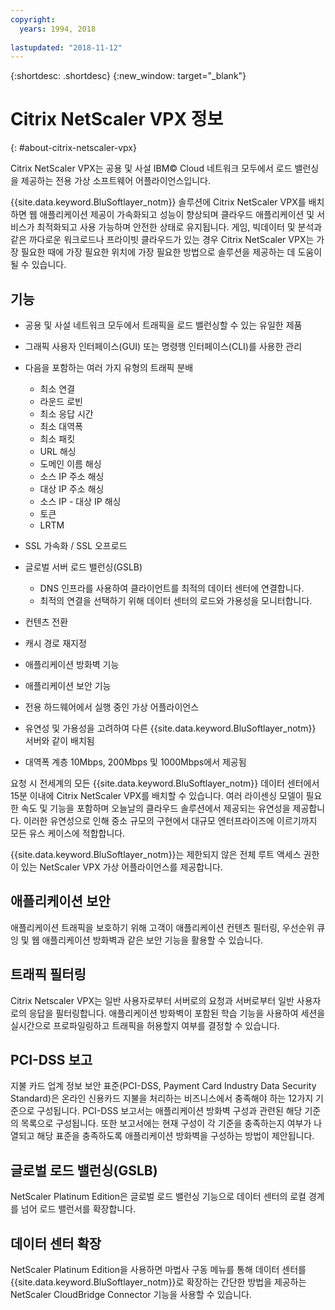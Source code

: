 ```yaml
---
copyright:
  years: 1994, 2018
  
lastupdated: "2018-11-12"
---
```


{:shortdesc: .shortdesc}
{:new_window: target="_blank"}

# Citrix NetScaler VPX 정보
{: #about-citrix-netscaler-vpx}

Citrix NetScaler VPX는 공용 및 사설 IBM© Cloud 네트워크 모두에서 로드 밸런싱을 제공하는 전용 가상 소프트웨어 어플라이언스입니다. 

{{site.data.keyword.BluSoftlayer_notm}} 솔루션에 Citrix NetScaler VPX를 배치하면 웹 애플리케이션 제공이 가속화되고 성능이 향상되며 클라우드 애플리케이션 및 서비스가 최적화되고 사용 가능하며 안전한 상태로 유지됩니다. 게임, 빅데이터 및 분석과 같은 까다로운 워크로드나 프라이빗 클라우드가 있는 경우 Citrix NetScaler VPX는 가장 필요한 때에 가장 필요한 위치에 가장 필요한 방법으로 솔루션을 제공하는 데 도움이 될 수 있습니다.

## 기능

* 공용 및 사설 네트워크 모두에서 트래픽을 로드 밸런싱할 수 있는 유일한 제품
* 그래픽 사용자 인터페이스(GUI) 또는 명령행 인터페이스(CLI)를 사용한 관리
* 다음을 포함하는 여러 가지 유형의 트래픽 분배
  * 최소 연결
  * 라운드 로빈
  * 최소 응답 시간
  * 최소 대역폭
  * 최소 패킷
  * URL 해싱
  * 도메인 이름 해싱
  * 소스 IP 주소 해싱
  * 대상 IP 주소 해싱
  * 소스 IP - 대상 IP 해싱
  * 토큰
  * LRTM

* SSL 가속화 / SSL 오프로드
* 글로벌 서버 로드 밸런싱(GSLB)
  * DNS 인프라를 사용하여 클라이언트를 최적의 데이터 센터에 연결합니다.
  * 최적의 연결을 선택하기 위해 데이터 센터의 로드와 가용성을 모니터합니다.
* 컨텐츠 전환
* 캐시 경로 재지정
* 애플리케이션 방화벽 기능
* 애플리케이션 보안 기능
* 전용 하드웨어에서 실행 중인 가상 어플라이언스
* 유연성 및 가용성을 고려하여 다른 {{site.data.keyword.BluSoftlayer_notm}} 서버와 같이 배치됨
* 대역폭 계층 10Mbps, 200Mbps 및 1000Mbps에서 제공됨

요청 시 전세계의 모든 {{site.data.keyword.BluSoftlayer_notm}} 데이터 센터에서 15분 이내에 Citrix NetScaler VPX를 배치할 수 있습니다. 여러 라이센싱 모델이 필요한 속도 및 기능을 포함하며 오늘날의 클라우드 솔루션에서 제공되는 유연성을 제공합니다. 이러한 유연성으로 인해 중소 규모의 구현에서 대규모 엔터프라이즈에 이르기까지 모든 유스 케이스에 적합합니다.

{{site.data.keyword.BluSoftlayer_notm}}는 제한되지 않은 전체 루트 액세스 권한이 있는 NetScaler VPX 가상 어플라이언스를 제공합니다.   

## 애플리케이션 보안

애플리케이션 트래픽을 보호하기 위해 고객이 애플리케이션 컨텐츠 필터링, 우선순위 큐잉 및 웹 애플리케이션 방화벽과 같은 보안 기능을 활용할 수 있습니다.

## 트래픽 필터링

Citrix Netscaler VPX는 일반 사용자로부터 서버로의 요청과 서버로부터 일반 사용자로의 응답을 필터링합니다. 애플리케이션 방화벽이 포함된 학습 기능을 사용하여 세션을 실시간으로 프로파일링하고 트래픽을 허용할지 여부를 결정할 수 있습니다.

## PCI-DSS 보고

지불 카드 업계 정보 보안 표준(PCI-DSS, Payment Card Industry Data Security Standard)은 온라인 신용카드 지불을 처리하는 비즈니스에서 충족해야 하는 12가지 기준으로 구성됩니다. PCI-DSS 보고서는 애플리케이션 방화벽 구성과 관련된 해당 기준의 목록으로 구성됩니다. 또한 보고서에는 현재 구성이 각 기준을 충족하는지 여부가 나열되고 해당 표준을 충족하도록 애플리케이션 방화벽을 구성하는 방법이 제안됩니다.

## 글로벌 로드 밸런싱(GSLB)

NetScaler Platinum Edition은 글로벌 로드 밸런싱 기능으로 데이터 센터의 로컬 경계를 넘어 로드 밸런서를 확장합니다. 

## 데이터 센터 확장

NetScaler Platinum Edition을 사용하면 마법사 구동 메뉴를 통해 데이터 센터를 {{site.data.keyword.BluSoftlayer_notm}}로 확장하는 간단한 방법을 제공하는 NetScaler CloudBridge Connector 기능을 사용할 수 있습니다. 
